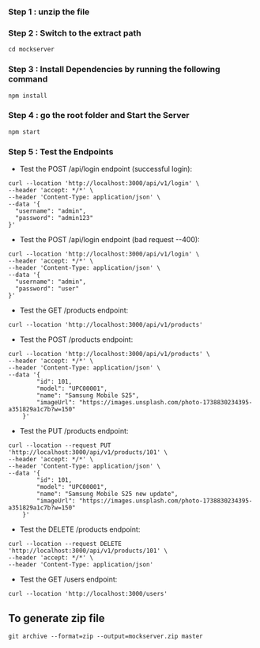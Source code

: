 ### Step 1 : unzip  the  file
### Step 2 : Switch to the extract  path
```
cd mockserver
```
### Step 3 : Install Dependencies by running the  following  command 
```
npm install
```
### Step 4 : go the root  folder and Start the Server
```
npm start
```
### Step 5 : Test the Endpoints
- Test the POST /api/login endpoint (successful login):
```
curl --location 'http://localhost:3000/api/v1/login' \
--header 'accept: */*' \
--header 'Content-Type: application/json' \
--data '{
  "username": "admin",
  "password": "admin123"
}'
```

- Test the POST /api/login endpoint (bad  request --400):
```
curl --location 'http://localhost:3000/api/v1/login' \
--header 'accept: */*' \
--header 'Content-Type: application/json' \
--data '{
  "username": "admin",
  "password": "user"
}'
```

- Test the GET /products endpoint:
```
curl --location 'http://localhost:3000/api/v1/products'
```

- Test the POST /products endpoint:
```
curl --location 'http://localhost:3000/api/v1/products' \
--header 'accept: */*' \
--header 'Content-Type: application/json' \
--data '{
        "id": 101,
        "model": "UPC00001",
        "name": "Samsung Mobile S25",
        "imageUrl": "https://images.unsplash.com/photo-1738830234395-a351829a1c7b?w=150"
    }'
```

- Test the PUT /products endpoint:
```
curl --location --request PUT 'http://localhost:3000/api/v1/products/101' \
--header 'accept: */*' \
--header 'Content-Type: application/json' \
--data '{
        "id": 101,
        "model": "UPC00001",
        "name": "Samsung Mobile S25 new update",
        "imageUrl": "https://images.unsplash.com/photo-1738830234395-a351829a1c7b?w=150"
    }'
```
- Test the DELETE /products endpoint:
```
curl --location --request DELETE 'http://localhost:3000/api/v1/products/101' \
--header 'accept: */*' \
--header 'Content-Type: application/json'
```

- Test the GET /users endpoint:
```
curl --location 'http://localhost:3000/users'
```

## To generate  zip file

```
git archive --format=zip --output=mockserver.zip master
```

